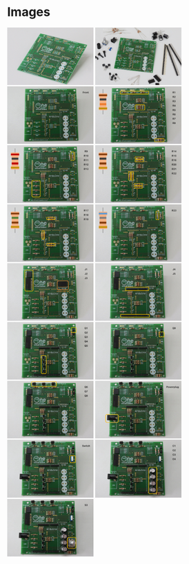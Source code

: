 # Images

[<img src="https://raw.githubusercontent.com/deltarobotone/image_database/master/circuit_board_assembly/circuit_board_assembly%20(1).PNG" width="200">](https://raw.githubusercontent.com/deltarobotone/image_database/master/circuit_board_assembly/circuit_board_assembly%20(1).PNG)
[<img src="https://raw.githubusercontent.com/deltarobotone/image_database/master/circuit_board_assembly/circuit_board_assembly%20(2).PNG" width="200">](https://raw.githubusercontent.com/deltarobotone/image_database/master/circuit_board_assembly/circuit_board_assembly%20(2).PNG)
[<img src="https://raw.githubusercontent.com/deltarobotone/image_database/master/circuit_board_assembly/circuit_board_assembly%20(3).PNG" width="200">](https://raw.githubusercontent.com/deltarobotone/image_database/master/circuit_board_assembly/circuit_board_assembly%20(3).PNG)
[<img src="https://raw.githubusercontent.com/deltarobotone/image_database/master/circuit_board_assembly/circuit_board_assembly%20(4).PNG" width="200">](https://raw.githubusercontent.com/deltarobotone/image_database/master/circuit_board_assembly/circuit_board_assembly%20(4).PNG)
[<img src="https://raw.githubusercontent.com/deltarobotone/image_database/master/circuit_board_assembly/circuit_board_assembly%20(5).PNG" width="200">](https://raw.githubusercontent.com/deltarobotone/image_database/master/circuit_board_assembly/circuit_board_assembly%20(5).PNG)
[<img src="https://raw.githubusercontent.com/deltarobotone/image_database/master/circuit_board_assembly/circuit_board_assembly%20(6).PNG" width="200">](https://raw.githubusercontent.com/deltarobotone/image_database/master/circuit_board_assembly/circuit_board_assembly%20(6).PNG)
[<img src="https://raw.githubusercontent.com/deltarobotone/image_database/master/circuit_board_assembly/circuit_board_assembly%20(7).PNG" width="200">](https://raw.githubusercontent.com/deltarobotone/image_database/master/circuit_board_assembly/circuit_board_assembly%20(7).PNG)
[<img src="https://raw.githubusercontent.com/deltarobotone/image_database/master/circuit_board_assembly/circuit_board_assembly%20(8).PNG" width="200">](https://raw.githubusercontent.com/deltarobotone/image_database/master/circuit_board_assembly/circuit_board_assembly%20(8).PNG)
[<img src="https://raw.githubusercontent.com/deltarobotone/image_database/master/circuit_board_assembly/circuit_board_assembly%20(9).PNG" width="200">](https://raw.githubusercontent.com/deltarobotone/image_database/master/circuit_board_assembly/circuit_board_assembly%20(9).PNG)
[<img src="https://raw.githubusercontent.com/deltarobotone/image_database/master/circuit_board_assembly/circuit_board_assembly%20(10).PNG" width="200">](https://raw.githubusercontent.com/deltarobotone/image_database/master/circuit_board_assembly/circuit_board_assembly%20(10).PNG)
[<img src="https://raw.githubusercontent.com/deltarobotone/image_database/master/circuit_board_assembly/circuit_board_assembly%20(11).PNG" width="200">](https://raw.githubusercontent.com/deltarobotone/image_database/master/circuit_board_assembly/circuit_board_assembly%20(11).PNG)
[<img src="https://raw.githubusercontent.com/deltarobotone/image_database/master/circuit_board_assembly/circuit_board_assembly%20(12).PNG" width="200">](https://raw.githubusercontent.com/deltarobotone/image_database/master/circuit_board_assembly/circuit_board_assembly%20(12).PNG)
[<img src="https://raw.githubusercontent.com/deltarobotone/image_database/master/circuit_board_assembly/circuit_board_assembly%20(13).PNG" width="200">](https://raw.githubusercontent.com/deltarobotone/image_database/master/circuit_board_assembly/circuit_board_assembly%20(13).PNG)
[<img src="https://raw.githubusercontent.com/deltarobotone/image_database/master/circuit_board_assembly/circuit_board_assembly%20(14).PNG" width="200">](https://raw.githubusercontent.com/deltarobotone/image_database/master/circuit_board_assembly/circuit_board_assembly%20(14).PNG)
[<img src="https://raw.githubusercontent.com/deltarobotone/image_database/master/circuit_board_assembly/circuit_board_assembly%20(15).PNG" width="200">](https://raw.githubusercontent.com/deltarobotone/image_database/master/circuit_board_assembly/circuit_board_assembly%20(15).PNG)
[<img src="https://raw.githubusercontent.com/deltarobotone/image_database/master/circuit_board_assembly/circuit_board_assembly%20(16).PNG" width="200">](https://raw.githubusercontent.com/deltarobotone/image_database/master/circuit_board_assembly/circuit_board_assembly%20(16).PNG)
[<img src="https://raw.githubusercontent.com/deltarobotone/image_database/master/circuit_board_assembly/circuit_board_assembly%20(17).PNG" width="200">](https://raw.githubusercontent.com/deltarobotone/image_database/master/circuit_board_assembly/circuit_board_assembly%20(17).PNG)
